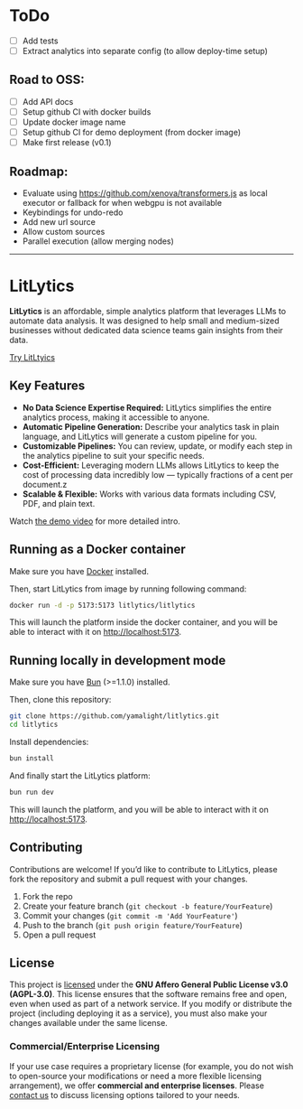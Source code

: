 # ToDo

- [ ] Add tests
- [ ] Extract analytics into separate config (to allow deploy-time setup)

## Road to OSS:

- [ ] Add API docs
- [ ] Setup github CI with docker builds
- [ ] Update docker image name
- [ ] Setup github CI for demo deployment (from docker image)
- [ ] Make first release (v0.1)

## Roadmap:

- Evaluate using https://github.com/xenova/transformers.js as local executor or fallback for when webgpu is not available
- Keybindings for undo-redo
- Add new url source
- Allow custom sources
- Parallel execution (allow merging nodes)

---

# LitLytics

**LitLytics** is an affordable, simple analytics platform that leverages LLMs to automate data analysis.
It was designed to help small and medium-sized businesses without dedicated data science teams gain insights from their data.

[Try LitLtyics](https://litlytics.codezen.dev)

## Key Features

- **No Data Science Expertise Required:** LitLytics simplifies the entire analytics process, making it accessible to anyone.
- **Automatic Pipeline Generation:** Describe your analytics task in plain language, and LitLytics will generate a custom pipeline for you.
- **Customizable Pipelines:** You can review, update, or modify each step in the analytics pipeline to suit your specific needs.
- **Cost-Efficient:** Leveraging modern LLMs allows LitLytics to keep the cost of processing data incredibly low — typically fractions of a cent per document.z
- **Scalable & Flexible:** Works with various data formats including CSV, PDF, and plain text.

Watch [the demo video](https://youtu.be/GHXn0l5qcr0) for more detailed intro.

## Running as a Docker container

Make sure you have [Docker](https://www.docker.com/) installed.

Then, start LitLytics from image by running following command:

```bash
docker run -d -p 5173:5173 litlytics/litlytics
```

This will launch the platform inside the docker container, and you will be able to interact with it on [http://localhost:5173](http://localhost:5173).

## Running locally in development mode

Make sure you have [Bun](https://bun.sh/) (>=1.1.0) installed.

Then, clone this repository:

```bash
git clone https://github.com/yamalight/litlytics.git
cd litlytics
```

Install dependencies:

```bash
bun install
```

And finally start the LitLytics platform:

```bash
bun run dev
```

This will launch the platform, and you will be able to interact with it on [http://localhost:5173](http://localhost:5173).

## Contributing

Contributions are welcome! If you’d like to contribute to LitLytics, please fork the repository and submit a pull request with your changes.

1. Fork the repo
2. Create your feature branch (`git checkout -b feature/YourFeature`)
3. Commit your changes (`git commit -m 'Add YourFeature'`)
4. Push to the branch (`git push origin feature/YourFeature`)
5. Open a pull request

## License

This project is [licensed](/LICENSE.md) under the **GNU Affero General Public License v3.0 (AGPL-3.0)**.
This license ensures that the software remains free and open, even when used as part of a network service. If you modify or distribute the project (including deploying it as a service), you must also make your changes available under the same license.

### Commercial/Enterprise Licensing

If your use case requires a proprietary license (for example, you do not wish to open-source your modifications or need a more flexible licensing arrangement), we offer **commercial and enterprise licenses**. Please [contact us](mailto:tim@codezen.dev) to discuss licensing options tailored to your needs.
